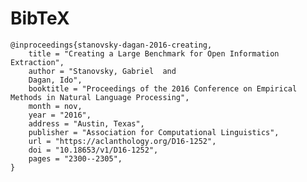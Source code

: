 # BibTeX

    @inproceedings{stanovsky-dagan-2016-creating,
        title = "Creating a Large Benchmark for Open Information Extraction",
        author = "Stanovsky, Gabriel  and
        Dagan, Ido",
        booktitle = "Proceedings of the 2016 Conference on Empirical Methods in Natural Language Processing",
        month = nov,
        year = "2016",
        address = "Austin, Texas",
        publisher = "Association for Computational Linguistics",
        url = "https://aclanthology.org/D16-1252",
        doi = "10.18653/v1/D16-1252",
        pages = "2300--2305",
    }
